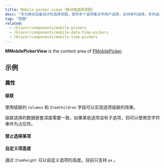 ```yaml
---
title: Mobile picker views（移动端选择视图）
desc: "专为移动设备设计的选择视图。提供多个选项集合供用户选择，支持单列选择、多列选择和级联选择。"
tag: "预置"
related:
  - /blazor/components/mobile-pickers
  - /blazor/components/mobile-date-time-pickers
  - /blazor/components/mobile-time-pickers
---
```


**MMobilePickerView** is the content area of [PMobilePicker](/blazor/components/mobile-pickers).

## 示例

### 属性

#### 级联

使用级联的 `Columns` 和 `ItemChildren` 字段可以实现选项级联的效果。

<!--alert:warning-->
级联选择的数据嵌套深度需要一致，如果某些选项没有子选项，则可以使用空字符串作为占位符。
<!--/alert:warning-->

<masa-example file="Examples.components.mobil_picker_views.Cascade"></masa-example>

#### 禁止选择某项

<masa-example file="Examples.components.mobil_picker_views.ItemDisabled"></masa-example>

#### 自定义项高度

通过 `Itemheight` 可以自定义选项的高度。目前只支持 `px` 。

<masa-example file="Examples.components.mobile_pickers.ItemHeight"></masa-example>
